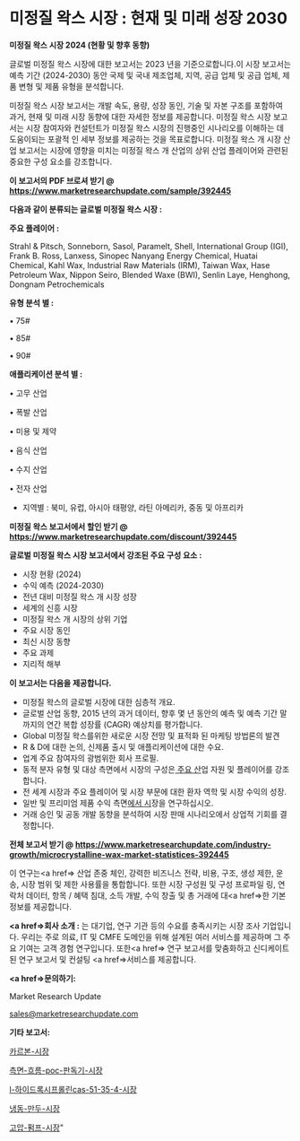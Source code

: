 # 미정질 왁스 시장 : 현재 및 미래 성장 2030

<strong>미정질 왁스 시장 2024 (현황 및 향후 동향)</strong>

글로벌 미정질 왁스 시장에 대한 보고서는 2023 년을 기준으로합니다.이 시장 보고서는 예측 기간 (2024-2030) 동안 국제 및 국내 제조업체, 지역, 공급 업체 및 공급 업체, 제품 변형 및 제품 유형을 분석합니다.

미정질 왁스 시장 보고서는 개발 속도, 용량, 성장 동인, 기술 및 자본 구조를 포함하여 과거, 현재 및 미래 시장 동향에 대한 자세한 정보를 제공합니다. 미정질 왁스 시장 보고서는 시장 참여자와 컨설턴트가 미정질 왁스 시장의 진행중인 시나리오를 이해하는 데 도움이되는 포괄적 인 세부 정보를 제공하는 것을 목표로합니다. 미정질 왁스 개 시장 산업 보고서는 시장에 영향을 미치는 미정질 왁스 개 산업의 상위 산업 플레이어와 관련된 중요한 구성 요소를 강조합니다.



<strong>이 보고서의 PDF 브로셔 받기 @ <a href=https://www.marketresearchupdate.com/sample/392445>https://www.marketresearchupdate.com/sample/392445</a></strong>



<strong>다음과 같이 분류되는 글로벌 미정질 왁스 시장 :</strong>



<strong>주요 플레이어 :</strong>

Strahl & Pitsch, Sonneborn, Sasol, Paramelt, Shell, International Group (IGI), Frank B. Ross, Lanxess, Sinopec Nanyang Energy Chemical, Huatai Chemical, Kahl Wax, Industrial Raw Materials (IRM), Taiwan Wax, Hase Petroleum Wax, Nippon Seiro, Blended Waxe (BWI), Senlin Laye, Henghong, Dongnam Petrochemicals



<strong>유형 분석 별 :</strong>

• 75#

• 85#

• 90#



<strong>애플리케이션 분석 별 :</strong>

• 고무 산업

• 폭발 산업

• 미용 및 제약

• 음식 산업

• 수지 산업

• 전자 산업

<ul>
  <li>지역별 : 북미, 유럽, 아시아 태평양, 라틴 아메리카, 중동 및 아프리카</li>
</ul>


<strong>미정질 왁스 보고서에서 할인 받기 @ <a href=https://www.marketresearchupdate.com/discount/392445>https://www.marketresearchupdate.com/discount/392445</a></strong>



<strong>글로벌 미정질 왁스 시장 보고서에서 강조된 주요 구성 요소 :</strong>
<ul>
  <li>시장 현황 (2024)</li>
  <li>수익 예측 (2024-2030)</li>
  <li>전년 대비 미정질 왁스 개 시장 성장</li>
  <li>세계의 신흥 시장</li>
  <li>미정질 왁스 개 시장의 상위 기업</li>
  <li>주요 시장 동인</li>
  <li>최신 시장 동향</li>
  <li>주요 과제</li>
  <li>지리적 해부</li>
</ul>


<strong>이 보고서는 다음을 제공합니다.</strong>
<ul>
  <li>미정질 왁스의 글로벌 시장에 대한 심층적 개요.</li>
  <li>글로벌 산업 동향, 2015 년의 과거 데이터, 향후 몇 년 동안의 예측 및 예측 기간 말까지의 연간 복합 성장률 (CAGR) 예상치를 평가합니다.</li>
  <li>Global 미정질 왁스를위한 새로운 시장 전망 및 표적화 된 마케팅 방법론의 발견</li>
  <li>R &amp; D에 대한 논의, 신제품 출시 및 애플리케이션에 대한 수요.</li>
  <li>업계 주요 참여자의 광범위한 회사 프로필.</li>
  <li>동적 분자 유형 및 대상 측면에서 시장의 구성은<a href=> 주요 산</a>업 자원 및 플레이어를 강조합니다.</li>
  <li>전 세계 시장과 주요 플레이어 및 시장 부문에 대한 환자 역학 및 시장 수익의 성장.</li>
  <li>일반 및 프리미엄 제품 수익 측면<a href=>에서 시</a>장을 연구하십시오.</li>
  <li>거래 승인 및 공동 개발 동향을 분석하여 시장 판매 시나리오에서 상업적 기회를 결정합니다.</li>
</ul>



<strong>전체 보고서 받기 @ <a href=https://www.marketresearchupdate.com/industry-growth/microcrystalline-wax-market-statistices-392445>https://www.marketresearchupdate.com/industry-growth/microcrystalline-wax-market-statistices-392445</a></strong>

이 연구는<a href=> 산업 존중</a> 체인, 강력한 비즈니스 전략, 비용, 구조, 생성 제한, 운송, 시장 범위 및 제한 사용률을 통합합니다. 또한 시장 구성원 및 구성 프로파일 링, 연락처 데이터, 항목 / 혜택 침대, 소득 개발, 수익 창출 및 총 거래에 대<a href=>한 기본 </a>정보를 제공합니다.



<strong><a href=>회사 소</a>개 :</strong>
는 대기업, 연구 기관 등의 수요를 충족시키는 시장 조사 기업입니다. 우리는 주로 의료, IT 및 CMFE 도메인을 위해 설계된 여러 서비스를 제공하며 그 주요 기여는 고객 경험 연구입니다. 또한<a href=> 연구 보</a>고서를 맞춤화하고 신디케이트 된 연구 보고서 및 컨설팅 <a href=>서비스</a>를 제공합니다.



<strong><a href=>문의하기:</a></strong>

Market Research Update

sales@marketresearchupdate.com



<strong>기타 보고서:</strong>

<a href=https://www.linkedin.com/pulse/카르본-시장-현재-및-미래-성장-2029-consumer-connection-chronicles-24-/>카르본-시장</a>

<a href=https://www.linkedin.com/pulse/측면-흐름-poc-판독기-시장-규모-및-성장-2023-data-dive-diaries-24-analysis-jqukf/>측면-흐름-poc-판독기-시장</a>

<a href=https://www.linkedin.com/pulse/l-하이드록시프롤린cas-51-35-4-시장-세분화-연구-및-목표-고객2029년-uempf/>l-하이드록시프롤린cas-51-35-4-시장</a>

<a href=https://www.linkedin.com/pulse/냉동-만두-시장-동향-및-성장-전망-survey-spotlight-pro-24-analysis-i4jkf/>냉동-만두-시장</a>

<a href=https://www.linkedin.com/pulse/고압-펌프-시장-진입-전략-및-위험-평가2030년-trend-tracking-tips-360-analysis-gzqhf/>고압-펌프-시장</a>"
